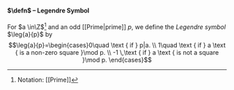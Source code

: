 #### $\defn$ – Legendre Symbol
For $a \in\Z$[^1] and an odd [[Prime|prime]] $p$, we define the *Legendre symbol* $\leg{a}{p}$ by $$\leg{a}{p}=\begin{cases}0\quad \text { if } p|a. \\
1\quad \text { if } a \text { is a non-zero square }\mod p. \\ -1 \,\text { if } a \text { is not a square }\mod p.
\end{cases}$$

[^1]: Notation: [[Prime]]